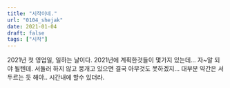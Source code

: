 ```yaml
---
title: "시작이네."
url: "0104_shejak"
date: 2021-01-04
draft: false
tags: ["시작"]
---
```

2021년 첫 영업일, 일하는 날이다. 2021년에 계획한것들이 몇가지 있는데... 자~알 되야 될텐데. 서둘러 하지 않고 뭉개고 있으면 결국 아무것도 못하겠지... 대부분 약간은 서두르는 듯 해야.. 시간내에 할수 있더라.
